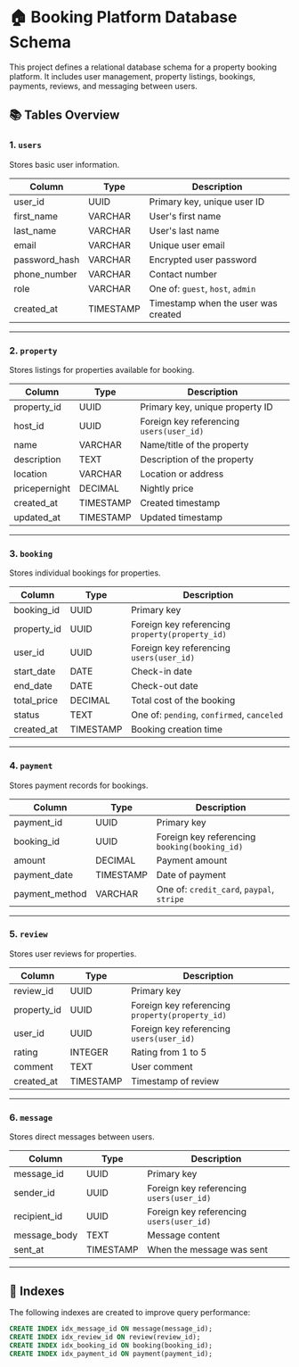 # 🏠 Booking Platform Database Schema

This project defines a relational database schema for a property booking platform. It includes user management, property listings, bookings, payments, reviews, and messaging between users.

## 📚 Tables Overview

### 1. `users`
Stores basic user information.

| Column         | Type      | Description                          |
|----------------|-----------|--------------------------------------|
| user_id        | UUID      | Primary key, unique user ID          |
| first_name     | VARCHAR   | User's first name                    |
| last_name      | VARCHAR   | User's last name                     |
| email          | VARCHAR   | Unique user email                    |
| password_hash  | VARCHAR   | Encrypted user password              |
| phone_number   | VARCHAR   | Contact number                       |
| role           | VARCHAR   | One of: `guest`, `host`, `admin`     |
| created_at     | TIMESTAMP | Timestamp when the user was created  |

---

### 2. `property`
Stores listings for properties available for booking.

| Column         | Type      | Description                               |
|----------------|-----------|-------------------------------------------|
| property_id    | UUID      | Primary key, unique property ID            |
| host_id        | UUID      | Foreign key referencing `users(user_id)`  |
| name           | VARCHAR   | Name/title of the property                |
| description    | TEXT      | Description of the property               |
| location       | VARCHAR   | Location or address                       |
| pricepernight  | DECIMAL   | Nightly price                             |
| created_at     | TIMESTAMP | Created timestamp                         |
| updated_at     | TIMESTAMP | Updated timestamp                         |


---

### 3. `booking`
Stores individual bookings for properties.

| Column       | Type      | Description                                     |
|--------------|-----------|-------------------------------------------------|
| booking_id   | UUID      | Primary key                                     |
| property_id  | UUID      | Foreign key referencing `property(property_id)` |
| user_id      | UUID      | Foreign key referencing `users(user_id)`        |
| start_date   | DATE      | Check-in date                                   |
| end_date     | DATE      | Check-out date                                  |
| total_price  | DECIMAL   | Total cost of the booking                       |
| status       | TEXT      | One of: `pending`, `confirmed`, `canceled`      |
| created_at   | TIMESTAMP | Booking creation time                           |

---

### 4. `payment`
Stores payment records for bookings.

| Column         | Type      | Description                                 |
|----------------|-----------|---------------------------------------------|
| payment_id     | UUID      | Primary key                                 |
| booking_id     | UUID      | Foreign key referencing `booking(booking_id)`|
| amount         | DECIMAL   | Payment amount                              |
| payment_date   | TIMESTAMP | Date of payment                             |
| payment_method | VARCHAR   | One of: `credit_card`, `paypal`, `stripe`   |

---

### 5. `review`
Stores user reviews for properties.

| Column      | Type      | Description                                     |
|-------------|-----------|-------------------------------------------------|
| review_id   | UUID      | Primary key                                     |
| property_id | UUID      | Foreign key referencing `property(property_id)` |
| user_id     | UUID      | Foreign key referencing `users(user_id)`        |
| rating      | INTEGER   | Rating from 1 to 5                              |
| comment     | TEXT      | User comment                                    |
| created_at  | TIMESTAMP | Timestamp of review                             |

---

### 6. `message`
Stores direct messages between users.

| Column        | Type      | Description                               |
|---------------|-----------|-------------------------------------------|
| message_id    | UUID      | Primary key                               |
| sender_id     | UUID      | Foreign key referencing `users(user_id)`  |
| recipient_id  | UUID      | Foreign key referencing `users(user_id)`  |
| message_body  | TEXT      | Message content                           |
| sent_at       | TIMESTAMP | When the message was sent                 |

---

## 🧩 Indexes

The following indexes are created to improve query performance:

```sql
CREATE INDEX idx_message_id ON message(message_id);
CREATE INDEX idx_review_id ON review(review_id);
CREATE INDEX idx_booking_id ON booking(booking_id);
CREATE INDEX idx_payment_id ON payment(payment_id);
